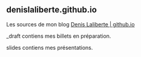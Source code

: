 ## denislaliberte.github.io

Les sources de mon blog [Denis Laliberte | github.io](denislaliberte.github.io)

_draft contiens mes billets en préparation. 

slides contiens mes présentations.





